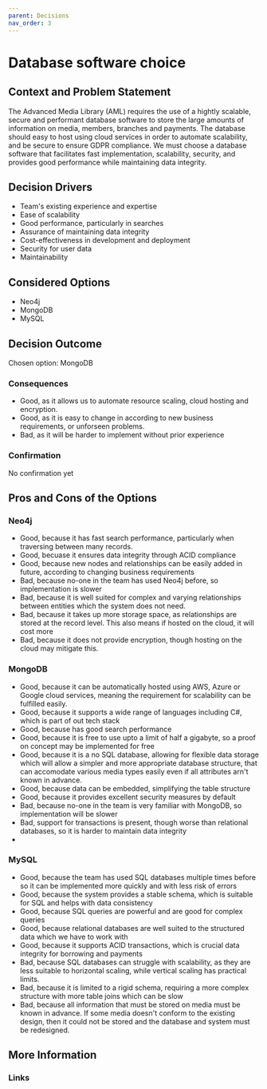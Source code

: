 ```yaml
---
parent: Decisions
nav_order: 3
---
```


# Database software choice

## Context and Problem Statement

The Advanced Media Library (AML) requires the use of a hightly scalable, secure and performant database software
 to store the large amounts of information on media, members, branches and payments. 
 The database should easy to host using cloud services in order to automate scalability, 
 and be secure to ensure GDPR compliance. We must choose a database software that facilitates fast implementation, 
 scalability, security, and provides good performance while maintaining data integrity.

## Decision Drivers

- Team's existing experience and expertise
- Ease of scalability
- Good performance, particularly in searches
- Assurance of maintaining data integrity
- Cost-effectiveness in development and deployment
- Security for user data
- Maintainability

## Considered Options

- Neo4j
- MongoDB
- MySQL

## Decision Outcome

Chosen option: MongoDB

### Consequences

- Good, as it allows us to automate resource scaling, cloud hosting and encryption.
- Good, as it is easy to change in according to new business requirements, or unforseen problems.
- Bad, as it will be harder to implement without prior experience

### Confirmation

No confirmation yet

## Pros and Cons of the Options

### Neo4j

- Good, because it has fast search performance, particularly when traversing between many records.
- Good, becuase it ensures data integrity through ACID compliance
- Good, because new nodes and relationships can be easily added in future, according to changing business requirements
- Bad, because no-one in the team has used Neo4j before, so implementation is slower
- Bad, because it is well suited for complex and varying relationships between entities which the system does not need.
- Bad, because it takes up more storage space, as relationships are stored at the record level. This also means if hosted on the cloud, it will cost more
- Bad, because it does not provide encryption, though hosting on the cloud may mitigate this.

### MongoDB

- Good, because it can be automatically hosted using AWS, Azure or Google cloud services, meaning the requirement for scalability can be fulfilled easily.
- Good, because it supports a wide range of languages including C#, which is part of out tech stack
- Good, because has good search performance
- Good, because it is free to use upto a limit of half a gigabyte, so a proof on concept may be implemented for free
- Good, because it is a no SQL database, allowing for flexible data storage which will allow a simpler and more appropriate database structure, that can accomodate various media types easily even if all attributes arn't known in advance.
- Good, because data can be embedded, simplifying the table structure
- Good, because it provides excellent security measures by default
- Bad, because no-one in the team is very familiar with MongoDB, so implementation will be slower
- Bad, support for transactions is present, though worse than relational databases, so it is harder to maintain data integrity
- 

### MySQL

- Good, because the team has used SQL databases multiple times before so it can be implemented more quickly and with less risk of errors
- Good, because the system provides a stable schema, which is suitable for SQL and helps with data consistency
- Good, because SQL queries are powerful and are good for complex queries
- Good, because relational databases are well suited to the structured data which we have to work with
- Good, because it supports ACID transactions, which is crucial data integrity for borrowing and payments
- Bad, because SQL databases can struggle with scalability, as they are less suitable to horizontal scaling, while vertical scaling has practical limits.
- Bad, because it is limited to a rigid schema, requiring a more complex structure with more table joins which can be slow
- Bad, because all information that must be stored on media must be known in advance. If some media doesn't conform to the existing design, then it could not be stored and the database and system must be redesigned.

## More Information


### Links
